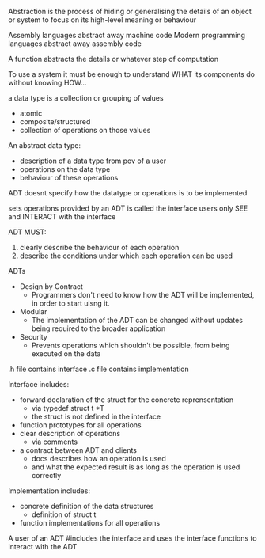 Abstraction
is the process of hiding or generalising the details of an object or system
to focus on its high-level meaning or behaviour

Assembly languages abstract away machine code
Modern programming languages abstract away assembly code

A function abstracts the details or whatever step of computation

To use a system it must be enough to understand WHAT its components do
without knowing HOW...

a data type is a collection or grouping of values
- atomic
- composite/structured
- collection of operations on those values

An abstract data type:
- description of a data type from pov of a user
- operations on the data type
- behaviour of these operations

ADT doesnt specify how the datatype or operations is to be implemented

sets operations provided by an ADT is called the interface
users only SEE and INTERACT with the interface

ADT MUST:
1. clearly describe the behaviour of each operation
2. describe the conditions under which each operation can be used

ADTs
- Design by Contract
  - Programmers don't need to know how the ADT will be implemented, in order to start uisng it.
- Modular
  - The implementation of the ADT can be changed without updates being required to the broader application
- Security
  - Prevents operations which shouldn't be possible, from being executed on the data

.h file contains interface
.c file contains implementation

Interface includes:
- forward declaration of the struct for the concrete reprensentation
  - via typedef struct t *T
  - the struct is not defined in the interface
- function prototypes for all operations
- clear description of operations
  - via comments
- a contract between ADT and clients
  - docs describes how an operation is used
  - and what the expected result is as long as the operation is used correctly

Implementation includes: 
- concrete definition of the data structures
  - definition of struct t
-  function implementations for all operations

A user of an ADT #includes the interface and uses the interface functions to interact with the ADT
